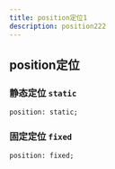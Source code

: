 ```yaml
---
title: position定位1
description: position222
---
```

## position定位

### 静态定位 `static`
```
position: static;
```

### 固定定位 `fixed`

```
position: fixed;
```
